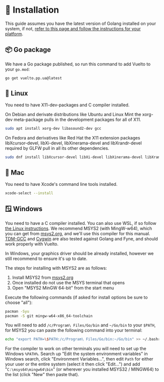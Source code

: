 # 🔧 Installation

This guide assumes you have the latest version of Golang installed on your system, if not, [refer to this page and follow the instructions for your platform](https://go.dev/dl/).

## 📦 Go package

We have a Go package published, so run this command to add Vuelto to your `go.mod`:

```bash
go get vuelto.pp.ua@latest
```

## 🐧 Linux

You need to have X11-dev-packages and C compiler installed.

On Debian and derivate distributions like Ubuntu and Linux Mint the xorg-dev meta-package pulls in the development packages for all of X11.

```bash
sudo apt install xorg-dev libasound2-dev gcc
```

On Fedora and derivatives like Red Hat the X11 extension packages libXcursor-devel, libXi-devel, libXinerama-devel and libXrandr-devel required by GLFW pull in all its other dependencies.

```bash
sudo dnf install libXcursor-devel libXi-devel libXinerama-devel libXrandr-devel alsa-lib-devel gcc
```

## 🍎 Mac

You need to have Xcode's command line tools installed.

```bash
xcode-select --install
```

## 🪟 Windows

You need to have a C compiler installed. You can also use WSL, if so follow [the Linux instructions](#-linux). We recommend MSYS2 (with MingW-w64), which you can get from [msys2.org](https://www.msys2.org/#installation), and we'll use this compiler for this manual. [TDM-GCC](https://jmeubank.github.io/tdm-gcc/download/) and [Cygwin](https://cygwin.com/) are also tested against Golang and Fyne, and should work properly with Vuelto.

In Windows, your graphics driver should be already installed, however we still recommend to ensure it's up to date.

The steps for installing with MSYS2 are as follows:

1. Install MSYS2 from [msys2.org](https://www.msys2.org/#installation)
2. Once installed do not use the MSYS terminal that opens
3. Open "MSYS2 MinGW 64-bit" from the start menu

Execute the following commands (if asked for install options be sure to choose "all"):

```bash
pacman -Syu
pacman -S git mingw-w64-x86_64-toolchain
```

You will need to add `/c/Program\ Files/Go/bin` and `~/Go/bin` to your `$PATH`, for MSYS2 you can paste the following command into your terminal:

```bash
echo "export PATH=\$PATH:/c/Program\ Files/Go/bin:~/Go/bin" >> ~/.bashrc
```

For the compiler to work on other terminals you will need to set up the Windows `%PATH%`. Search up "Edit the system environment variables" in Windows search, click "Environment Variables...", then edit `Path` for either your user or the entire system (select it then click "Edit...") and add "`C:\msys64\mingw64\bin`" (or wherever you installed MSYS32 / MINGW64) to the list (click "New" then paste that).
